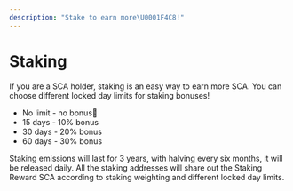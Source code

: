 ```yaml
---
description: "Stake to earn more\U0001F4C8!"
---
```


# Staking

If you are a SCA holder, staking is an easy way to earn more SCA. You can choose different locked day limits for staking bonuses!

* No limit - no bonus🥲
* 15 days - 10% bonus
* 30 days - 20% bonus
* 60 days - 30% bonus

Staking emissions will last for 3 years, with halving every six months, it will be released daily. All the staking addresses will share out the Staking Reward SCA according to staking weighting and different locked day limits.

